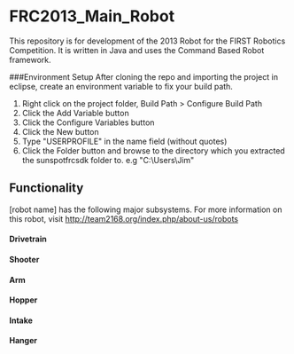FRC2013_Main_Robot
==================

This repository is for development of the 2013 Robot for the FIRST Robotics Competition.
It is written in Java and uses the Command Based Robot framework.

###Environment Setup
After cloning the repo and importing the project in eclipse, create an environment variable to fix your build path.  
1. Right click on the project folder, Build Path > Configure Build Path  
2. Click the Add Variable button  
3. Click the Configure Variables button  
4. Click the New button  
5. Type "USERPROFILE" in the name field (without quotes)  
6. Click the Folder button and browse to the directory which you extracted the sunspotfrcsdk folder to. e.g "C:\Users\Jim"


## Functionality
[robot name] has the following major subsystems. For more information on this robot, visit http://team2168.org/index.php/about-us/robots

#### Drivetrain


#### Shooter


#### Arm


#### Hopper


#### Intake


#### Hanger





